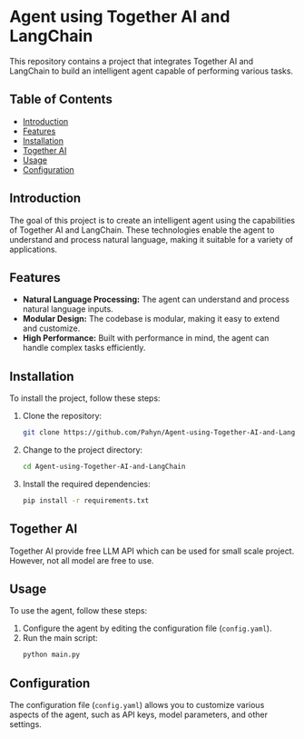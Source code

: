 # Agent using Together AI and LangChain

This repository contains a project that integrates Together AI and LangChain to build an intelligent agent capable of performing various tasks.

## Table of Contents

- [Introduction](#introduction)
- [Features](#features)
- [Installation](#installation)
- [Together AI](#Together_AI)
- [Usage](#usage)
- [Configuration](#configuration)

## Introduction

The goal of this project is to create an intelligent agent using the capabilities of Together AI and LangChain. These technologies enable the agent to understand and process natural language, making it suitable for a variety of applications.

## Features

- **Natural Language Processing:** The agent can understand and process natural language inputs.
- **Modular Design:** The codebase is modular, making it easy to extend and customize.
- **High Performance:** Built with performance in mind, the agent can handle complex tasks efficiently.

## Installation

To install the project, follow these steps:

1. Clone the repository:
    ```bash
    git clone https://github.com/Pahyn/Agent-using-Together-AI-and-LangChain.git
    ```
2. Change to the project directory:
    ```bash
    cd Agent-using-Together-AI-and-LangChain
    ```
3. Install the required dependencies:
    ```bash
    pip install -r requirements.txt
    ```

## Together AI
Together AI provide free LLM API which can be used for small scale project. However, not all model are free to use.

## Usage

To use the agent, follow these steps:

1. Configure the agent by editing the configuration file (`config.yaml`).
2. Run the main script:
    ```bash
    python main.py
    ```

## Configuration

The configuration file (`config.yaml`) allows you to customize various aspects of the agent, such as API keys, model parameters, and other settings.
